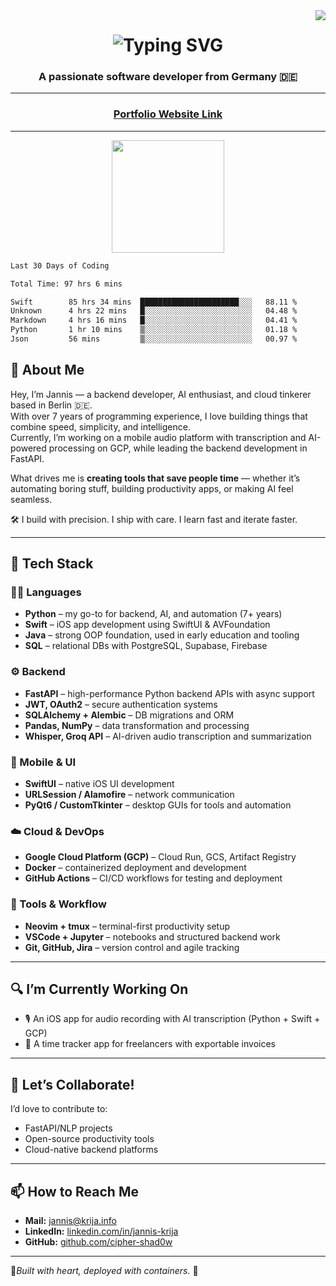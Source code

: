 <img align="right" src="https://visitor-badge.laobi.icu/badge?page_id=cipher-shad0w.cipher-shad0w" />

<h1 align="center">
  <img src="https://readme-typing-svg.herokuapp.com/?font=Righteous&size=35&center=true&vCenter=true&width=500&height=70&duration=4000&lines=Hi+There!+👋;+I'm+Jannis+Krija!;" alt="Typing SVG" />
</h1>

<h3 align="center">A passionate software developer from Germany 🇩🇪</h3>

---

<h3 align="center">
  <a href="https://www.krija.info">
    Portfolio Website Link
  </a>
</h3>

---

<p align="center">
  <a href="https://github.com/cipher-shad0w">
    <img height="180em" src="https://github-readme-stats-eight-theta.vercel.app/api?username=cipher-shad0w&show_icons=true&include_all_commits=true&count_private=true&theme=gruvbox"/>
  </a>
</p>


<!--START_SECTION:waka-->

```txt
Last 30 Days of Coding

Total Time: 97 hrs 6 mins

Swift        85 hrs 34 mins  ██████████████████████░░░   88.11 %
Unknown      4 hrs 22 mins   █░░░░░░░░░░░░░░░░░░░░░░░░   04.48 %
Markdown     4 hrs 16 mins   █░░░░░░░░░░░░░░░░░░░░░░░░   04.41 %
Python       1 hr 10 mins    ▒░░░░░░░░░░░░░░░░░░░░░░░░   01.18 %
Json         56 mins         ▒░░░░░░░░░░░░░░░░░░░░░░░░   00.97 %
```

<!--END_SECTION:waka-->

## 👤 About Me

Hey, I’m Jannis — a backend developer, AI enthusiast, and cloud tinkerer based in Berlin 🇩🇪.  
With over 7 years of programming experience, I love building things that combine speed, simplicity, and intelligence.  
Currently, I’m working on a mobile audio platform with transcription and AI-powered processing on GCP, while leading the backend development in FastAPI.

What drives me is **creating tools that save people time** — whether it’s automating boring stuff, building productivity apps, or making AI feel seamless.

🛠️ I build with precision. I ship with care. I learn fast and iterate faster.

---

## 🚀 Tech Stack

### 👨‍💻 Languages
- **Python** – my go-to for backend, AI, and automation (7+ years)
- **Swift** – iOS app development using SwiftUI & AVFoundation
- **Java** – strong OOP foundation, used in early education and tooling
- **SQL** – relational DBs with PostgreSQL, Supabase, Firebase

### ⚙️ Backend
- **FastAPI** – high-performance Python backend APIs with async support
- **JWT, OAuth2** – secure authentication systems
- **SQLAlchemy + Alembic** – DB migrations and ORM
- **Pandas, NumPy** – data transformation and processing
- **Whisper, Groq API** – AI-driven audio transcription and summarization

### 📱 Mobile & UI
- **SwiftUI** – native iOS UI development
- **URLSession / Alamofire** – network communication
- **PyQt6 / CustomTkinter** – desktop GUIs for tools and automation

### ☁️ Cloud & DevOps
- **Google Cloud Platform (GCP)** – Cloud Run, GCS, Artifact Registry
- **Docker** – containerized deployment and development
- **GitHub Actions** – CI/CD workflows for testing and deployment

### 🧰 Tools & Workflow
- **Neovim + tmux** – terminal-first productivity setup
- **VSCode + Jupyter** – notebooks and structured backend work
- **Git, GitHub, Jira** – version control and agile tracking

---

## 🔍 I’m Currently Working On
- 🎙️ An iOS app for audio recording with AI transcription (Python + Swift + GCP)
- 🧾 A time tracker app for freelancers with exportable invoices

---

## 🤝 Let’s Collaborate!
I’d love to contribute to:
- FastAPI/NLP projects
- Open-source productivity tools
- Cloud-native backend platforms

---

## 📫 How to Reach Me
- **Mail:** jannis@krija.info
- **LinkedIn:** [linkedin.com/in/jannis-krija](https://linkedin.com/in/jannis-krija)
- **GitHub:** [github.com/cipher-shad0w](https://github.com/cipher-shad0w)

---

🤍*Built with heart, deployed with containers.* 🐳
